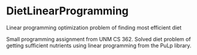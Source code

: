 # DietLinearProgramming
Linear programming optimization problem of finding most efficient diet

Small programming assignment from UNM CS 362.
Solved diet problem of getting sufficient nutrients using linear programming from the PuLp library. 
